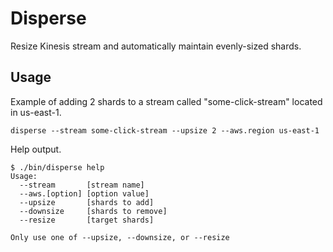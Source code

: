 # Disperse

Resize Kinesis stream and automatically maintain evenly-sized shards.


## Usage

Example of adding 2 shards to a stream called "some-click-stream" located in us-east-1.

```
disperse --stream some-click-stream --upsize 2 --aws.region us-east-1
```

Help output.

```
$ ./bin/disperse help
Usage:
  --stream       [stream name]
  --aws.[option] [option value]
  --upsize       [shards to add]
  --downsize     [shards to remove]
  --resize       [target shards]

Only use one of --upsize, --downsize, or --resize
```
